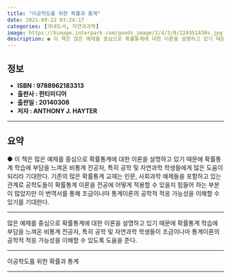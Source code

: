 ```yaml
---
title: "이공학도를 위한 확률과 통계"
date: 2021-09-22 03:24:17
categories: [국내도서, 자연과과학]
image: https://bimage.interpark.com/goods_image/2/4/3/0/224352430s.jpg
description: ● 이 책은 많은 예제를 중심으로 확률통계에 대한 이론을 설명하고 있기 때문에 확률통계 학습에 부담을 느껴온 비통계 전공자, 특히 공학 및 자연과학 학생들에게 많은 도움이 되리라 기대한다. 기존의 많은 확률통계 교재는 인문, 사회과학 예제들을 포함하고 있는 관계로 공학도들이 확률통계
---
```


## **정보**

- **ISBN : 9788962183313**
- **출판사 : 한티미디어**
- **출판일 : 20140308**
- **저자 : ANTHONY J. HAYTER**

------



## **요약**

●  이 책은 많은 예제를 중심으로 확률통계에 대한 이론을 설명하고 있기 때문에 확률통계 학습에 부담을 느껴온 비통계 전공자, 특히 공학 및 자연과학 학생들에게 많은 도움이 되리라 기대한다. 기존의 많은 확률통계 교재는 인문, 사회과학 예제들을 포함하고 있는 관계로 공학도들이 확률통계 이론을 전공에 어떻게 적용할 수 있을지 힘들어 하는 부분이 많았지만 이 번역서를 통해 조금이나마 통계이론의 공학적 적응 가능성을 이해할 수 있기를 기대한다.

------

많은 예제를 중심으로 확률통계에 대한 이론을 설명하고 있기 때문에 확률통계 학습에 부담을 느껴온 비통계 전공자, 특히 공학 및 자연과학 학생들이 조금이나마 통계이론의 공학적 적응 가능성을 이해할 수 있도록 도움을 준다.

------


이공학도를 위한 확률과 통계 

------


